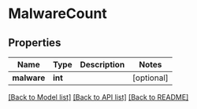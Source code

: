 # MalwareCount

## Properties
Name | Type | Description | Notes
------------ | ------------- | ------------- | -------------
**malware** | **int** |  | [optional] 

[[Back to Model list]](../README.md#documentation-for-models) [[Back to API list]](../README.md#documentation-for-api-endpoints) [[Back to README]](../README.md)


